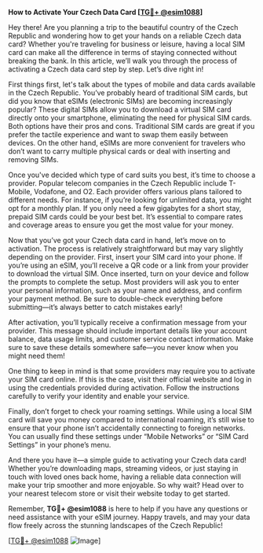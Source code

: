 **How to Activate Your Czech Data Card [[TG💪+ @esim1088](https://t.me/s/esim1088)]**

Hey there! Are you planning a trip to the beautiful country of the Czech Republic and wondering how to get your hands on a reliable Czech data card? Whether you're traveling for business or leisure, having a local SIM card can make all the difference in terms of staying connected without breaking the bank. In this article, we’ll walk you through the process of activating a Czech data card step by step. Let’s dive right in!

First things first, let's talk about the types of mobile and data cards available in the Czech Republic. You’ve probably heard of traditional SIM cards, but did you know that eSIMs (electronic SIMs) are becoming increasingly popular? These digital SIMs allow you to download a virtual SIM card directly onto your smartphone, eliminating the need for physical SIM cards. Both options have their pros and cons. Traditional SIM cards are great if you prefer the tactile experience and want to swap them easily between devices. On the other hand, eSIMs are more convenient for travelers who don’t want to carry multiple physical cards or deal with inserting and removing SIMs.

Once you've decided which type of card suits you best, it’s time to choose a provider. Popular telecom companies in the Czech Republic include T-Mobile, Vodafone, and O2. Each provider offers various plans tailored to different needs. For instance, if you’re looking for unlimited data, you might opt for a monthly plan. If you only need a few gigabytes for a short stay, prepaid SIM cards could be your best bet. It’s essential to compare rates and coverage areas to ensure you get the most value for your money.

Now that you’ve got your Czech data card in hand, let’s move on to activation. The process is relatively straightforward but may vary slightly depending on the provider. First, insert your SIM card into your phone. If you’re using an eSIM, you’ll receive a QR code or a link from your provider to download the virtual SIM. Once inserted, turn on your device and follow the prompts to complete the setup. Most providers will ask you to enter your personal information, such as your name and address, and confirm your payment method. Be sure to double-check everything before submitting—it’s always better to catch mistakes early!

After activation, you’ll typically receive a confirmation message from your provider. This message should include important details like your account balance, data usage limits, and customer service contact information. Make sure to save these details somewhere safe—you never know when you might need them!

One thing to keep in mind is that some providers may require you to activate your SIM card online. If this is the case, visit their official website and log in using the credentials provided during activation. Follow the instructions carefully to verify your identity and enable your service.

Finally, don’t forget to check your roaming settings. While using a local SIM card will save you money compared to international roaming, it’s still wise to ensure that your phone isn’t accidentally connecting to foreign networks. You can usually find these settings under “Mobile Networks” or “SIM Card Settings” in your phone’s menu.

And there you have it—a simple guide to activating your Czech data card! Whether you’re downloading maps, streaming videos, or just staying in touch with loved ones back home, having a reliable data connection will make your trip smoother and more enjoyable. So why wait? Head over to your nearest telecom store or visit their website today to get started.

Remember, **TG💪+ @esim1088** is here to help if you have any questions or need assistance with your eSIM journey. Happy travels, and may your data flow freely across the stunning landscapes of the Czech Republic!

[[TG💪+ @esim1088](https://t.me/s/esim1088) ![Image](https://i.postimg.cc/Y0z9fWf4/image.png)]